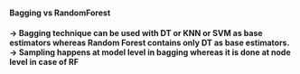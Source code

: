 

<h4>Bagging vs RandomForest</h4>
<h4>-> Bagging technique can be used with DT or KNN or SVM as base estimators 
whereas Random Forest contains only DT as base estimators. <br>
-> Sampling happens at model level in bagging whereas it is done at node level 
in case of RF</h4>
